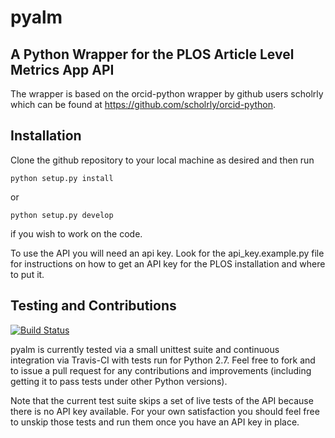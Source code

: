 pyalm
=====

A Python Wrapper for the PLOS Article Level Metrics App API
-----------------------------------------------------------

The wrapper is based on the orcid-python wrapper by github users scholrly which can be
found at https://github.com/scholrly/orcid-python.

Installation
------------
Clone the github repository to your local machine as desired and then run

	python setup.py install 
	
or

	python setup.py develop
	
if you wish to work on the code.

To use the API you will need an api key. Look for the api_key.example.py file for 
instructions on how to get an API key for the PLOS installation and where to put it.

Testing and Contributions
-------------------------
[![Build Status](https://travis-ci.org/cameronneylon/pyalm.png?branch=master)](https://travis-ci.org/cameronneylon/pyalm)

pyalm is currently tested via a small unittest suite and continuous integration via
Travis-CI with tests run for Python 2.7. Feel free to fork and to issue a pull request 
for any contributions and improvements (including getting it to pass tests under other
Python versions).

Note that the current test suite skips a set of live tests of the API because there is
no API key available. For your own satisfaction you should feel free to unskip those 
tests and run them once you have an API key in place.
